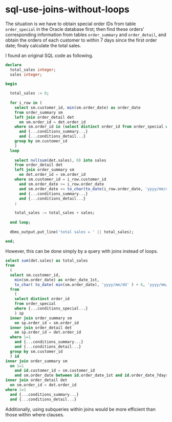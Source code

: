 # sql-use-joins-without-loops

The situation is we have to obtain special order IDs from table ```order_special``` in the Oracle database first; then find these orders' corresponding information from tables ```order_summary``` and ```order_detail```, and obtain the orders of each customer to within 7 days since the first order date; finaly calculate the total sales.

I found an original SQL code as following.
```sql
declare
  total_sales integer;
  sales integer;

begin
  
  total_sales := 0;
  
  for i_row in (
    select sm.customer_id, min(sm.order_date) as order_date
    from order_summary sm
    left join order_detail det
      on sm.order_id = det.order_id
    where sm.order_id in (select distinct order_id from order_special where {...conditions_special...})
      and {...conditions_summary...}
      and {...conditions_detail...}
    group by sm.customer_id
    )
  loop
    
    select nvl(sum(det.sales), 0) into sales
    from order_detail det
    left join order_summary sm
      on det.order_id = sm.order_id
    where sm.customer_id = i_row.customer_id
      and sm.order_date >= i_row.order_date
      and sm.order_date <= to_char(to_date(i_row.order_date, 'yyyy/mm/dd') + 6, 'yyyy/mm/dd')
      and {...conditions_summary...}
      and {...conditions_detail...}
    ;
    
    total_sales := total_sales + sales;
    
  end loop;
  
  dbms_output.put_line('total sales = ' || total_sales);
  
end;
```


However, this can be done simply by a query with joins instead of loops.
```sql
select sum(det.sales) as total_sales
from
  (
  select sm.customer_id,
    min(sm.order_date) as order_date_1st,
    to_char( to_date( min(sm.order_date), 'yyyy/mm/dd' ) + 6, 'yyyy/mm/dd' ) as order_date_7days
  from
    (
    select distinct order_id
    from order_special
    where {...conditions_special...}
    ) sp
  inner join order_summary sm
    on sp.order_id = sm.order_id
  inner join order_detail det
    on sp.order_id = det.order_id
  where 1=1
    and {...conditions_summary...}
    and {...conditions_detail...}
  group by sm.customer_id
  ) id
inner join order_summary sm
  on 1=1
    and id.customer_id = sm.customer_id
    and sm.order_date between id.order_date_1st and id.order_date_7days
inner join order_detail det
  on sm.order_id = det.order_id
where 1=1
  and {...conditions_summary...}
  and {...conditions_detail...}
```

Additionally, using subqueries within joins would be more efficient than those within where clauses.
